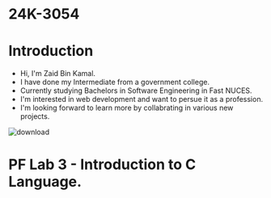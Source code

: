 # 24K-3054
# Introduction
- Hi, I'm Zaid Bin Kamal.
- I have done my Intermediate from a government college.
- Currently studying Bachelors in Software Engineering in Fast NUCES.
- I'm interested in web development and want to persue it as a profession.
- I'm looking forward to learn more by collabrating in various new projects.

 ![download](https://github.com/user-attachments/assets/f43d0438-259c-4db0-b876-27b3ec642337)

# PF Lab 3 - Introduction to C Language.
